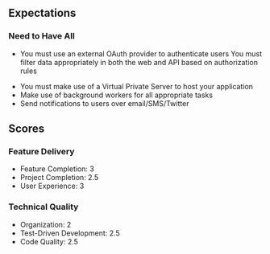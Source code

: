 ## Expectations

### Need to Have All

+ You must use an external OAuth provider to authenticate users
You must filter data appropriately in both the web and API based on authorization rules
- You must make use of a Virtual Private Server to host your application
- Make use of background workers for all appropriate tasks
- Send notifications to users over email/SMS/Twitter

## Scores

### Feature Delivery
* Feature Completion: 3
* Project Completion: 2.5
* User Experience: 3

### Technical Quality

* Organization: 2
* Test-Driven Development: 2.5
* Code Quality: 2.5

